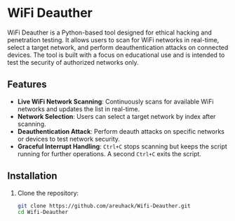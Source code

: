 # WiFi Deauther

WiFi Deauther is a Python-based tool designed for ethical hacking and penetration testing. It allows users to scan for WiFi networks in real-time, select a target network, and perform deauthentication attacks on connected devices. The tool is built with a focus on educational use and is intended to test the security of authorized networks only.

## Features

- **Live WiFi Network Scanning**: Continuously scans for available WiFi networks and updates the list in real-time.
- **Network Selection**: Users can select a target network by index after scanning.
- **Deauthentication Attack**: Perform deauth attacks on specific networks or devices to test network security.
- **Graceful Interrupt Handling**: `Ctrl+C` stops scanning but keeps the script running for further operations. A second `Ctrl+C` exits the script.

## Installation

1. Clone the repository:
   ```bash
   git clone https://github.com/areuhack/Wifi-Deauther.git
   cd Wifi-Deauther
